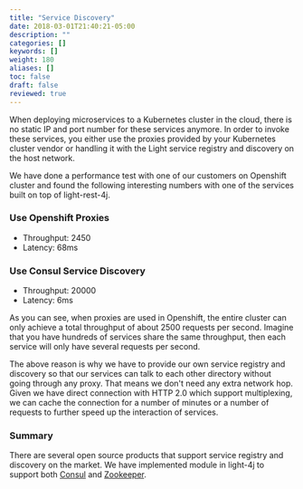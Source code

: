 ```yaml
---
title: "Service Discovery"
date: 2018-03-01T21:40:21-05:00
description: ""
categories: []
keywords: []
weight: 180
aliases: []
toc: false
draft: false
reviewed: true
---
```


When deploying microservices to a Kubernetes cluster in the cloud, there is no static IP and port number for these services anymore. In order to invoke these services, you either use the proxies provided by your Kubernetes cluster vendor or handling it with the Light service registry and discovery on the host network. 

We have done a performance test with one of our customers on Openshift cluster and found the following interesting numbers with one of the services built on top of light-rest-4j. 

### Use Openshift Proxies

* Throughput: 2450
* Latency: 68ms

### Use Consul Service Discovery

* Throughput: 20000
* Latency: 6ms

As you can see, when proxies are used in Openshift, the entire cluster can only achieve a total throughput of about 2500 requests per second. Imagine that you have hundreds of services share the same throughput, then each service will only have several requests per second.

The above reason is why we have to provide our own service registry and discovery so that our services can talk to each other directory without going through any proxy. That means we don't need any extra network hop. Given we have direct connection with HTTP 2.0 which support multiplexing, we can cache the connection for a number of minutes or a number of requests to further speed up the interaction of services. 

### Summary

There are several open source products that support service registry and discovery on the market. We have implemented module in light-4j to support both [Consul][] and [Zookeeper][].

[Consul]: /consumer/consul-discovery/
[Zookeeper]: /consumer/zookeeper-discovery/
